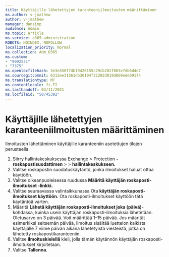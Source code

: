 ```yaml
---
title: Käyttäjille lähetettyjen karanteeniilmoitusten määrittäminen
ms.author: v-jmathew
author: v-jmathew
manager: dansimp
audience: Admin
ms.topic: article
ms.service: o365-administration
ROBOTS: NOINDEX, NOFOLLOW
localization_priority: Normal
ms.collection: Adm_O365
ms.custom:
- "9002531"
- "7375"
ms.openlocfilehash: 3e3e350f74b19420155c29cb282f065e7db6d4d7
ms.sourcegitcommit: 6312ee31561db36104f32282d019d069ede69174
ms.translationtype: MT
ms.contentlocale: fi-FI
ms.lasthandoff: 03/11/2021
ms.locfileid: "50745392"
---
```

# <a name="configure-quarantine-notifications-sent-to-users"></a>Käyttäjille lähetettyjen karanteeniilmoitusten määrittäminen

Ilmoitusten lähettäminen käyttäjille karanteeniin asetettujen tilojen perusteella:

1. Siirry hallintakeskuksessa Exchange   >  Protection **-roskapostisuodattimen**  >    >  **hallintakeskukseen.**
2. Valitse roskapostin suodatuskäytäntö, jonka ilmoitukset haluat ottaa käyttöön.
3. Valitse oikeanpuoleisessa ruudussa **Määritä käyttäjän roskaposti-ilmoitukset -linkki.**
4. Valitse seuraavassa valintaikkunassa Ota **käyttäjän roskaposti-ilmoitukset käyttöön.** Ota roskaposti-ilmoitukset käyttöön tätä käytäntöä varten.
5. Määritä **Lähetä käyttäjän roskaposti-ilmoitukset joka (päivä)**-kohdassa, kuinka usein käyttäjän roskaposti-ilmoituksia lähetetään. Oletusarvo on 3 päivää. Voit määrittää 1–15 päivää. Jos määrität esimerkiksi seitsemän päivää, ilmoitus sisältää luettelon kaikista käyttäjälle 7 viime päivän aikana lähetetyistä viesteistä, jotka on lähetetty roskapostikaranteeniin.
6. Valitse **ilmoituskielellä** kieli, jolla tämän käytännön käyttäjän roskaposti-ilmoitukset kirjoitetaan.
7. Valitse **Tallenna**.
